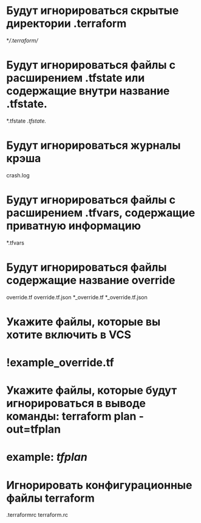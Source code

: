 # Будут игнорироваться скрытые директории .terraform 
**/.terraform/*

# Будут игнорироваться файлы с расширением .tfstate или содержащие внутри название .tfstate.
*.tfstate
*.tfstate.*

# Будут игнорироваться журналы крэша 
crash.log

# Будут игнорироваться файлы с расширением .tfvars, содержащие приватную информацию
*.tfvars

# Будут игнорироваться файлы содержащие название override
override.tf
override.tf.json
*_override.tf
*_override.tf.json

# Укажите файлы, которые вы хотите включить в VCS 
#
# !example_override.tf

# Укажите файлы, которые будут игнорироваться в выводе команды: terraform plan -out=tfplan
# example: *tfplan*

# Игнорировать конфигурационные файлы terraform 
.terraformrc
terraform.rc
